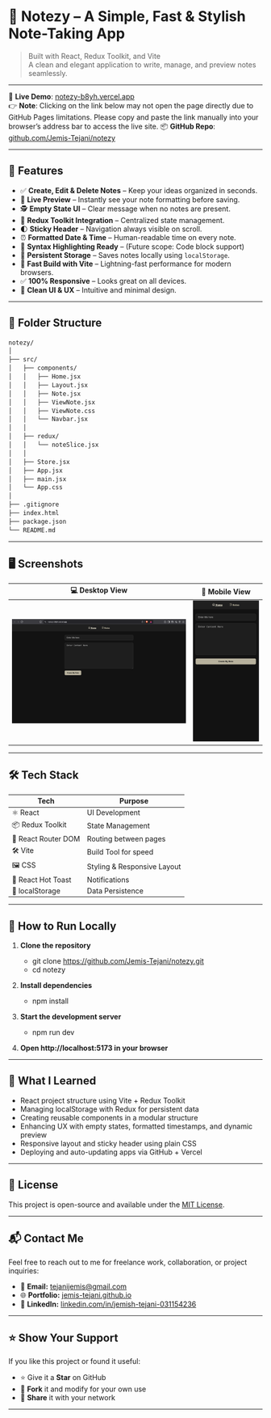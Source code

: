 # 📝 Notezy – A Simple, Fast & Stylish Note-Taking App

> Built with React, Redux Toolkit, and Vite  
> A clean and elegant application to write, manage, and preview notes seamlessly.

---

🔗 **Live Demo**: [notezy-b8yh.vercel.app](notezy-b8yh.vercel.app)  
👉 **Note**: Clicking on the link below may not open the page directly due to GitHub Pages limitations.
Please copy and paste the link manually into your browser’s address bar to access the live site.
📦 **GitHub Repo**: [github.com/Jemis-Tejani/notezy](https://github.com/Jemis-Tejani/notezy.git)

---

## 🚀 Features

- ✅ **Create, Edit & Delete Notes** – Keep your ideas organized in seconds.
- 🔎 **Live Preview** – Instantly see your note formatting before saving.
- 🕵️ **Empty State UI** – Clear message when no notes are present.
- 🧠 **Redux Toolkit Integration** – Centralized state management.
- 🌓 **Sticky Header** – Navigation always visible on scroll.
- ⏰ **Formatted Date & Time** – Human-readable time on every note.
- 📜 **Syntax Highlighting Ready** – (Future scope: Code block support)
- 💾 **Persistent Storage** – Saves notes locally using `localStorage`.
- 🚀 **Fast Build with Vite** – Lightning-fast performance for modern browsers.
- ✅ **100% Responsive** – Looks great on all devices.
- 🧹 **Clean UI & UX** – Intuitive and minimal design.

---

## 📂 Folder Structure

```bash
notezy/
│
├── src/
│   ├── components/
│   │   ├── Home.jsx
│   │   ├── Layout.jsx
│   │   ├── Note.jsx
│   │   ├── ViewNote.jsx
│   │   ├── ViewNote.css
│   │   └── Navbar.jsx
│   │
│   ├── redux/
│   │   └── noteSlice.jsx
│   │
│   ├── Store.jsx
│   ├── App.jsx
│   ├── main.jsx
│   └── App.css
│
├── .gitignore
├── index.html
├── package.json
└── README.md
```

---

## 🖥️ Screenshots

| 💻 Desktop View                     | 📱 Mobile View                    |
| ----------------------------------- | --------------------------------- |
| ![desktop](screenshots/desktop.png) | ![mobile](screenshots/mobile.png) |

---

## 🛠️ Tech Stack

| Tech                | Purpose                     |
| ------------------- | --------------------------- |
| ⚛️ React            | UI Development              |
| 📦 Redux Toolkit    | State Management            |
| 🚦 React Router DOM | Routing between pages       |
| 🛠️ Vite             | Build Tool for speed        |
| 🖼️ CSS              | Styling & Responsive Layout |
| 🔔 React Hot Toast  | Notifications               |
| 💾 localStorage     | Data Persistence            |

---

## 🚀 How to Run Locally

1. **Clone the repository**

   - git clone https://github.com/Jemis-Tejani/notezy.git
   - cd notezy

2. **Install dependencies**

   - npm install

3. **Start the development server**

   - npm run dev

4. **Open http://localhost:5173 in your browser**

---

## 🧠 What I Learned

- React project structure using Vite + Redux Toolkit
- Managing localStorage with Redux for persistent data
- Creating reusable components in a modular structure
- Enhancing UX with empty states, formatted timestamps, and dynamic preview
- Responsive layout and sticky header using plain CSS
- Deploying and auto-updating apps via GitHub + Vercel

---

## 📄 License

This project is open-source and available under the [MIT License](LICENSE).

---

## 📬 Contact Me

Feel free to reach out to me for freelance work, collaboration, or project inquiries:

- 📧 **Email:** [tejanijemis@gmail.com](mailto:tejanijemis@gmail.com)
- 🌐 **Portfolio:** [jemis-tejani.github.io](https://jemis-tejani.github.io/)
- 💼 **LinkedIn:** [linkedin.com/in/jemish-tejani-031154236](https://linkedin.com/in/jemish-tejani-031154236)

---

## ⭐ Show Your Support

If you like this project or found it useful:

- ⭐ Give it a **Star** on GitHub
- 🔄 **Fork** it and modify for your own use
- 📣 **Share** it with your network

---

